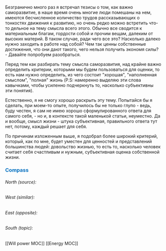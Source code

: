 Безгранично много раз я встречал тезисы о том, как важно саморазвитие, в наше время очень многие люди помешаны на нем, имеются бесчисленное количество трудов рассказывающих о тонкостях движения к развитию, но очень редко можно встретить что-то дельное на тему смысла всего этого. Обычно все сводится к материальным благам, гордости собой и прочим вещам, далеким от высоких материй. В таком случае, ради чего все это? Насколько далеко нужно заходить в работе над собой? Чем так ценны собственные достижения, что они дают такого, чего нельзя получить экономя силы? - Давайте попробуем разобраться.

Перед тем как разбирать тему смысла саморазвития, над крайне важно определить критерии, которыми мы будем пользоваться для оценки, то есть нам нужно определить, из чего состоит "хорошая", "наполненная смыслом", "полная" жизнь (P.S: намеренно выделяю эти слова кавычками, чтобы усиленно подчеркнуть то, насколько субъективны эти понятия).

Естественно, я не смогу хорошо раскрыть эту тему. Попытайся бы я сделать, при моем-то опыте, получилось бы не только глупо - ведь, буду честен, я сам не имею хорошо сформулированного ответа для самого себя, - но и, в контексте такой маленькой статьи, неуместно. Да и вообще, смысл жизни - штука субъективная, правильного ответа тут нет, потому, каждый решает для себя. 

По причинам изложенным выше, я подобрал более широкий критерий, который, как по мне, будет уместен для ценностей и представлений большинства людей: довольство жизнью, то есть то, насколько человек считает себя счастливым и нужным, субъективная оценка собственной жизни.





### <span style="color:#0070c0">Compass</span>
###### North (source):


###### West (similar):


###### East (opposite):


###### South (topic):
[[Will power MOC]]
[[Energy MOC]]
